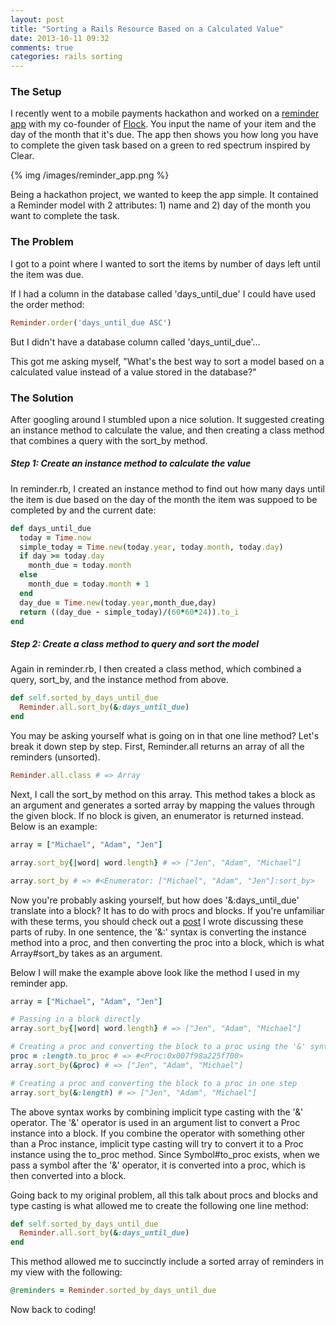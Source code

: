 ```yaml
---
layout: post
title: "Sorting a Rails Resource Based on a Calculated Value"
date: 2013-10-11 09:32
comments: true
categories: rails sorting
---
```

### The Setup

I recently went to a mobile payments hackathon and worked on a [reminder app](http://lit-sands-3416.herokuapp.com/) with my co-founder of [Flock](http://flockwithme.com). You input the name of your item and the day of the month that it's due. The app then shows you how long you have to complete the given task based on a green to red spectrum inspired by Clear.

{% img /images/reminder_app.png %}

Being a hackathon project, we wanted to keep the app simple. It contained a Reminder model with 2 attributes: 1) name and 2) day of the month you want to complete the task.

### The Problem

I got to a point where I wanted to sort the items by number of days left until the item was due. 

If I had a column in the database called 'days_until_due' I could have used the order method:

```ruby
Reminder.order('days_until_due ASC')
```

But I didn't have a database column called 'days_until_due'…

This got me asking myself, "What's the best way to sort a model based on a calculated value instead of a value stored in the database?"

### The Solution

After googling around I stumbled upon a nice solution. It suggested creating an instance method to calculate the value, and then creating a class method that combines a query with the sort_by method.

##### Step 1: Create an instance method to calculate the value

In reminder.rb, I created an instance method to find out how many days until the item is due based on the day of the month the item was suppoed to be completed by and the current date:

```ruby
def days_until_due
  today = Time.now
  simple_today = Time.new(today.year, today.month, today.day)
  if day >= today.day
    month_due = today.month
  else
    month_due = today.month + 1
  end
  day_due = Time.new(today.year,month_due,day)
  return ((day_due - simple_today)/(60*60*24)).to_i
end
```
##### Step 2: Create a class method to query and sort the model

Again in reminder.rb, I then created a class method, which combined a query, sort_by, and the instance method from above.

```ruby
def self.sorted_by_days_until_due
  Reminder.all.sort_by(&:days_until_due)
end
```
You may be asking yourself what is going on in that one line method? Let's break it down step by step. First, Reminder.all returns an array of all the reminders (unsorted).

```ruby
Reminder.all.class # => Array
```

Next, I call the sort_by method on this array. This method takes a block as an argument and generates a sorted array by mapping the values through the given block. If no block is given, an enumerator is returned instead. Below is an example: 

```ruby
array = ["Michael", "Adam", "Jen"]

array.sort_by{|word| word.length} # => ["Jen", "Adam", "Michael"] 

array.sort_by # => #<Enumerator: ["Michael", "Adam", "Jen"]:sort_by>
```

Now you're probably asking yourself, but how does '&:days_until_due' translate into a block? It has to do with procs and blocks. If you're unfamiliar with these terms, you should check out a [post](http://awaxman11.github.io/blog/2013/08/05/what-is-the-difference-between-a-block/) I wrote discussing these parts of ruby. In one sentence, the '&:' syntax is converting the instance method into a proc, and then converting the proc into a block, which is what Array#sort_by takes as an argument.

Below I will make the example above look like the method I used in my reminder app.

```ruby
array = ["Michael", "Adam", "Jen"]

# Passing in a block directly
array.sort_by{|word| word.length} # => ["Jen", "Adam", "Michael"] 

# Creating a proc and converting the block to a proc using the '&' syntax
proc = :length.to_proc # => #<Proc:0x007f98a225f700> 
array.sort_by(&proc) # => ["Jen", "Adam", "Michael"]

# Creating a proc and converting the block to a proc in one step
array.sort_by(&:length) # => ["Jen", "Adam", "Michael"]

```
The above syntax works by combining implicit type casting with the '&' operator. The '&' operator is used in an argument list to convert a Proc instance into a block. If you combine the operator with something other than a Proc instance, implicit type casting will try to convert it to a Proc instance using the to_proc method. Since Symbol#to_proc exists, when we pass a symbol after the '&' operator, it is converted into a proc, which is then converted into a block.

Going back to my original problem, all this talk about procs and blocks and type casting is what allowed me to create the following one line method:

```ruby
def self.sorted_by_days_until_due
  Reminder.all.sort_by(&:days_until_due)
end
```

This method allowed me to succinctly include a sorted array of reminders in my view with the following: 

```ruby
@reminders = Reminder.sorted_by_days_until_due
```

Now back to coding!












